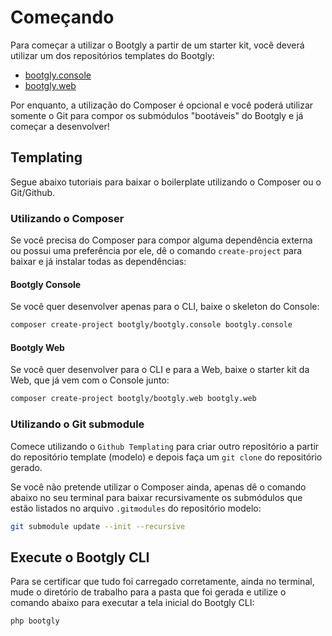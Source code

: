 # Começando

Para começar a utilizar o Bootgly a partir de um starter kit, você deverá utilizar um dos repositórios templates do Bootgly:

- [bootgly.console](https://github.com/bootgly/bootgly.console)
- [bootgly.web](https://github.com/bootgly/bootgly.web)

Por enquanto, a utilização do Composer é opcional e você poderá utilizar somente o Git para compor os submódulos "bootáveis" do Bootgly e já começar a desenvolver!

## Templating

Segue abaixo tutoriais para baixar o boilerplate utilizando o Composer ou o Git/Github.

### Utilizando o Composer

Se você precisa do Composer para compor alguma dependência externa ou possui uma preferência por ele, dê o comando `create-project` para baixar e já instalar todas as dependências:

#### Bootgly Console

Se você quer desenvolver apenas para o CLI, baixe o skeleton do Console:

```bash
composer create-project bootgly/bootgly.console bootgly.console
```

#### Bootgly Web

Se você quer desenvolver para o CLI e para a Web, baixe o starter kit da Web, que já vem com o Console junto:

```bash
composer create-project bootgly/bootgly.web bootgly.web
```

### Utilizando o Git submodule

Comece utilizando o `Github Templating` para criar outro repositório a partir do repositório template (modelo) e depois faça um `git clone` do repositório gerado.

Se você não pretende utilizar o Composer ainda, apenas dê o comando abaixo no seu terminal para baixar recursivamente os submódulos que estão listados no arquivo `.gitmodules` do repositório modelo:

```bash
git submodule update --init --recursive
```

## Execute o Bootgly CLI

Para se certificar que tudo foi carregado corretamente, ainda no terminal, mude o diretório de trabalho para a pasta que foi gerada e utilize o comando abaixo para executar a tela inicial do Bootgly CLI:

```bash
php bootgly
```
